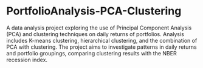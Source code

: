# PortfolioAnalysis-PCA-Clustering
A data analysis project exploring the use of Principal Component Analysis (PCA) and clustering techniques on daily returns of portfolios.
Analysis includes K-means clustering, hierarchical clustering, and the combination of PCA with clustering. 
The project aims to investigate patterns in daily returns and portfolio groupings, comparing clustering results with the NBER recession index.

